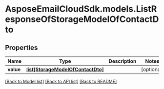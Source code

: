 # AsposeEmailCloudSdk.models.ListResponseOfStorageModelOfContactDto
## Properties
Name | Type | Description | Notes
------------ | ------------- | ------------- | -------------
**value** | [**list[StorageModelOfContactDto]**](StorageModelOfContactDto.md) |  | [optional] 



[[Back to Model list]](README.md#documentation-for-models) [[Back to API list]](README.md#documentation-for-api-endpoints) [[Back to README]](README.md)


